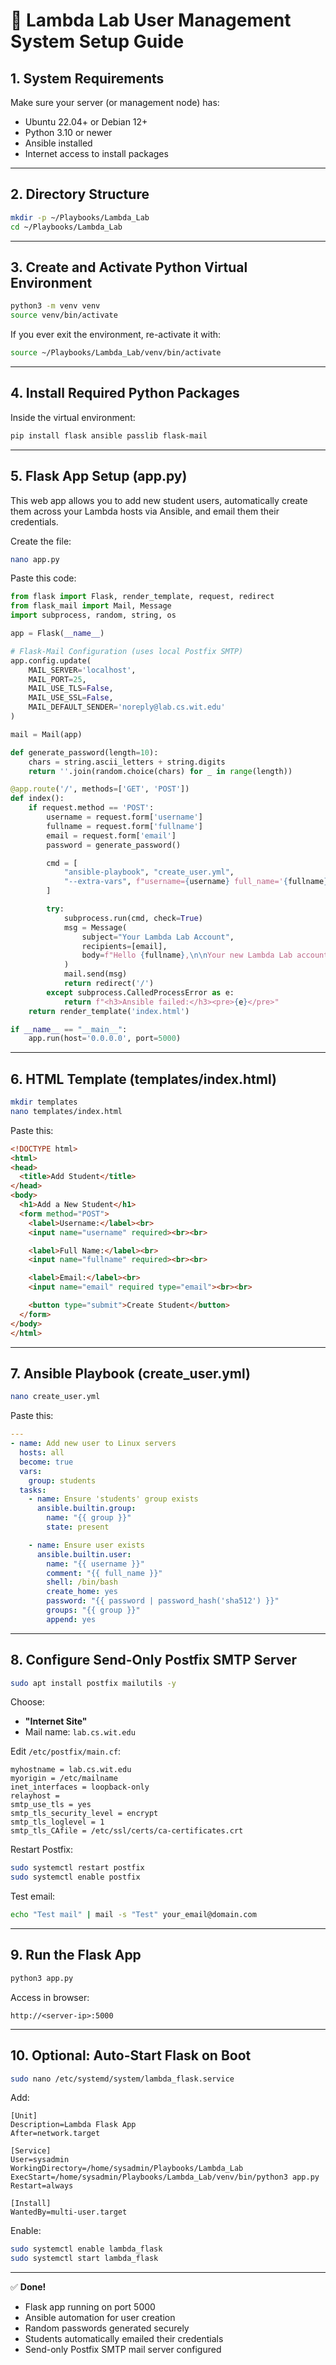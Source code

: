 # 🧠 Lambda Lab User Management System Setup Guide

## 1. System Requirements
Make sure your server (or management node) has:
- Ubuntu 22.04+ or Debian 12+
- Python 3.10 or newer
- Ansible installed
- Internet access to install packages

---

## 2. Directory Structure

```bash
mkdir -p ~/Playbooks/Lambda_Lab
cd ~/Playbooks/Lambda_Lab
```

---

## 3. Create and Activate Python Virtual Environment

```bash
python3 -m venv venv
source venv/bin/activate
```

If you ever exit the environment, re-activate it with:
```bash
source ~/Playbooks/Lambda_Lab/venv/bin/activate
```

---

## 4. Install Required Python Packages

Inside the virtual environment:
```bash
pip install flask ansible passlib flask-mail
```

---

## 5. Flask App Setup (app.py)

This web app allows you to add new student users, automatically create them across your Lambda hosts via Ansible, and email them their credentials.

Create the file:
```bash
nano app.py
```

Paste this code:
```python
from flask import Flask, render_template, request, redirect
from flask_mail import Mail, Message
import subprocess, random, string, os

app = Flask(__name__)

# Flask-Mail Configuration (uses local Postfix SMTP)
app.config.update(
    MAIL_SERVER='localhost',
    MAIL_PORT=25,
    MAIL_USE_TLS=False,
    MAIL_USE_SSL=False,
    MAIL_DEFAULT_SENDER='noreply@lab.cs.wit.edu'
)

mail = Mail(app)

def generate_password(length=10):
    chars = string.ascii_letters + string.digits
    return ''.join(random.choice(chars) for _ in range(length))

@app.route('/', methods=['GET', 'POST'])
def index():
    if request.method == 'POST':
        username = request.form['username']
        fullname = request.form['fullname']
        email = request.form['email']
        password = generate_password()

        cmd = [
            "ansible-playbook", "create_user.yml",
            "--extra-vars", f"username={username} full_name='{fullname}' email={email} password={password}"
        ]

        try:
            subprocess.run(cmd, check=True)
            msg = Message(
                subject="Your Lambda Lab Account",
                recipients=[email],
                body=f"Hello {fullname},\n\nYour new Lambda Lab account has been created.\n\nUsername: {username}\nPassword: {password}\n\nPlease change your password upon first login."
            )
            mail.send(msg)
            return redirect('/')
        except subprocess.CalledProcessError as e:
            return f"<h3>Ansible failed:</h3><pre>{e}</pre>"
    return render_template('index.html')

if __name__ == "__main__":
    app.run(host='0.0.0.0', port=5000)
```

---

## 6. HTML Template (templates/index.html)

```bash
mkdir templates
nano templates/index.html
```

Paste this:
```html
<!DOCTYPE html>
<html>
<head>
  <title>Add Student</title>
</head>
<body>
  <h1>Add a New Student</h1>
  <form method="POST">
    <label>Username:</label><br>
    <input name="username" required><br><br>

    <label>Full Name:</label><br>
    <input name="fullname" required><br><br>

    <label>Email:</label><br>
    <input name="email" required type="email"><br><br>

    <button type="submit">Create Student</button>
  </form>
</body>
</html>
```

---

## 7. Ansible Playbook (create_user.yml)

```bash
nano create_user.yml
```

Paste this:
```yaml
---
- name: Add new user to Linux servers
  hosts: all
  become: true
  vars:
    group: students
  tasks:
    - name: Ensure 'students' group exists
      ansible.builtin.group:
        name: "{{ group }}"
        state: present

    - name: Ensure user exists
      ansible.builtin.user:
        name: "{{ username }}"
        comment: "{{ full_name }}"
        shell: /bin/bash
        create_home: yes
        password: "{{ password | password_hash('sha512') }}"
        groups: "{{ group }}"
        append: yes
```

---

## 8. Configure Send-Only Postfix SMTP Server

```bash
sudo apt install postfix mailutils -y
```

Choose:
- **"Internet Site"**
- Mail name: `lab.cs.wit.edu`

Edit `/etc/postfix/main.cf`:
```
myhostname = lab.cs.wit.edu
myorigin = /etc/mailname
inet_interfaces = loopback-only
relayhost =
smtp_use_tls = yes
smtp_tls_security_level = encrypt
smtp_tls_loglevel = 1
smtp_tls_CAfile = /etc/ssl/certs/ca-certificates.crt
```

Restart Postfix:
```bash
sudo systemctl restart postfix
sudo systemctl enable postfix
```

Test email:
```bash
echo "Test mail" | mail -s "Test" your_email@domain.com
```

---

## 9. Run the Flask App

```bash
python3 app.py
```

Access in browser:
```
http://<server-ip>:5000
```

---

## 10. Optional: Auto-Start Flask on Boot

```bash
sudo nano /etc/systemd/system/lambda_flask.service
```

Add:
```
[Unit]
Description=Lambda Flask App
After=network.target

[Service]
User=sysadmin
WorkingDirectory=/home/sysadmin/Playbooks/Lambda_Lab
ExecStart=/home/sysadmin/Playbooks/Lambda_Lab/venv/bin/python3 app.py
Restart=always

[Install]
WantedBy=multi-user.target
```

Enable:
```bash
sudo systemctl enable lambda_flask
sudo systemctl start lambda_flask
```

---

✅ **Done!**
- Flask app running on port 5000  
- Ansible automation for user creation  
- Random passwords generated securely  
- Students automatically emailed their credentials  
- Send-only Postfix SMTP mail server configured
